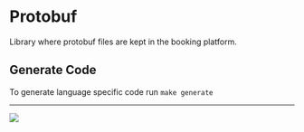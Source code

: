 # Protobuf

Library where protobuf files are kept in the booking platform.

## Generate Code

To generate language specific code run `make generate`

---

![](https://www.freecodecamp.org/news/content/images/size/w2000/2020/05/unnamed-1.png)
